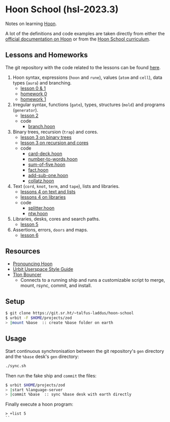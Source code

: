 # Hoon School (hsl-2023.3)

Notes on learning [Hoon](https://developers.urbit.org/reference/hoon/overview).

A lot of the definitions and code examples are taken directly from either the [official documentation on Hoon](https://developers.urbit.org/reference/hoon/overview) or from the [Hoon School curriculum](https://developers.urbit.org/guides/core/hoon-school/A-intro).

## Lessons and Homeworks

The git repository with the code related to the lessons can be found [here](https://git.sr.ht/~talfus-laddus/hoon-school).

1. Hoon syntax, expressions (`hoon` and `rune`), values (`atom` and `cell`), data types (`aura`) and branching.
    - [lesson 0 & 1](lessons/hsl-1.md)
    - [homework 0](homeworks/hw-0.md)
    - [homework 1](homeworks/hw-1.md)
2. Irregular syntax, functions (`gate`), types, structures (`mold`) and programs (`generator`).
    - [lesson 2](lessons/hsl-2.md)
    - code
        - [branch.hoon](gen/two/branch.hoon)
3. Binary trees, recursion (`trap`) and cores.
    - [lesson 3 on binary trees](lessons/hsl-3-1.md)
    - [lesson 3 on recursion and cores](lessons/hsl-3-2.md)
    - code
        - [card-deck.hoon](gen/three/card-deck.hoon)
        - [number-to-words.hoon](lib/number-to-words.hoon)
        - [sum-of-five.hoon](gen/three/sum-of-five.hoon)
        - [fact.hoon](gen/three/fact.hoon)
        - [add-sub-one.hoon](gen/three/add-sub-one.hoon)
        - [collatz.hoon](gen/three/collatz.hoon)
4. Text (`cord`, `knot`, `term`, and `tape`), lists and libraries.
    - [lessons 4 on text and lists](lessons/hsl-4-1.md)
    - [lessons 4 on libraries](lessons/hsl-4-2.md)
    - code
      - [splitter.hoon](gen/four/splitter.hoon)
      - [ntw.hoon](gen/four/ntw.hoon)
5. Libraries, desks, cores and search paths.
    - [lesson 5](lessons/hsl-5.md)
6. Assertions, errors, `doors` and maps.
    - [lesson 6](lessons/hsl-6.md)

## Resources

- [Pronouncing Hoon](pronouncing-hoon.md)
- [Urbit Userspace Style Guide](https://www.ajlamarc.com/blog/2023-02-26-urbit-style/)
- [Tlon Bouncer](https://github.com/tloncorp/bouncer)
    - Connects to a running ship and runs a customizable script to merge, mount, rsync, commit, and install.

## Setup

```bash
$ git clone https://git.sr.ht/~talfus-laddus/hoon-school
$ urbit -F $HOME/projects/zod
> |mount %base  :: create %base folder on earth
```

## Usage

Start continuous synchronisation between the git repository's `gen` directory and the `%base` desk's `gen` directory:
```bash
./sync.sh
```

Then run the fake ship and `commit` the files:
```bash
$ urbit $HOME/projects/zod
> |start %language-server
> |commit %base  :: sync %base desk with earth directly
```

Finally execute a hoon program:
```dojo
> +list 5
``
